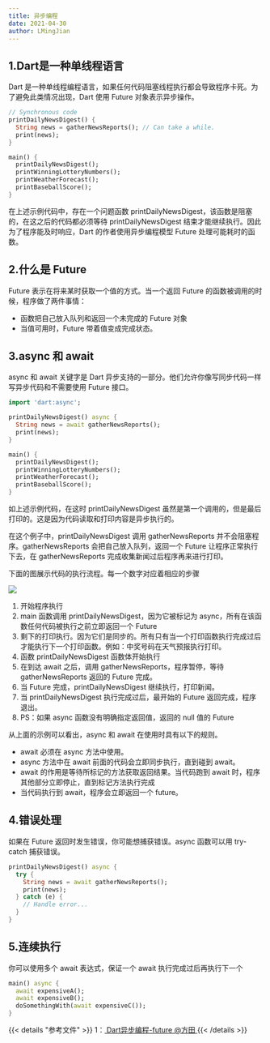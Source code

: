 ```yaml
---
title: 异步编程
date: 2021-04-30
author: LMingJian
---
```


## 1.Dart是一种单线程语言

Dart 是一种单线程编程语言，如果任何代码阻塞线程执行都会导致程序卡死。为了避免此类情况出现，Dart 使用 Future 对象表示异步操作。

```dart
// Synchronous code
printDailyNewsDigest() {
  String news = gatherNewsReports(); // Can take a while.
  print(news);
}

main() {
  printDailyNewsDigest();
  printWinningLotteryNumbers();
  printWeatherForecast();
  printBaseballScore();
}
```

在上述示例代码中，存在一个问题函数 printDailyNewsDigest，该函数是阻塞的，在这之后的代码都必须等待 printDailyNewsDigest 结束才能继续执行。因此为了程序能及时响应，Dart 的作者使用异步编程模型 Future 处理可能耗时的函数。

## 2.什么是 Future

Future 表示在将来某时获取一个值的方式。当一个返回 Future 的函数被调用的时候，程序做了两件事情：

- 函数把自己放入队列和返回一个未完成的 Future 对象
- 当值可用时，Future 带着值变成完成状态。

## 3.async 和 await

async 和 await 关键字是 Dart 异步支持的一部分。他们允许你像写同步代码一样写异步代码和不需要使用 Future 接口。

```dart
import 'dart:async';

printDailyNewsDigest() async {
  String news = await gatherNewsReports();
  print(news);
}

main() {
  printDailyNewsDigest();
  printWinningLotteryNumbers();
  printWeatherForecast();
  printBaseballScore();
}
```

如上述示例代码，在这时 printDailyNewsDigest 虽然是第一个调用的，但是最后打印的。这是因为代码读取和打印内容是异步执行的。

在这个例子中，printDailyNewsDigest 调用 gatherNewsReports 并不会阻塞程序。gatherNewsReports 会把自己放入队列，返回一个 Future 让程序正常执行下去，在 gatherNewsReports 完成收集新闻过后程序再来进行打印。

下面的图展示代码的执行流程。每一个数字对应着相应的步骤

![](/images/drawingbed/img/202204291909670.png)

1. 开始程序执行
2. main 函数调用 printDailyNewsDigest，因为它被标记为 async，所有在该函数任何代码被执行之前立即返回一个 Future
3. 剩下的打印执行。因为它们是同步的。所有只有当一个打印函数执行完成过后才能执行下一个打印函数。例如：中奖号码在天气预报执行打印。
4. 函数 printDailyNewsDigest 函数体开始执行
5. 在到达 await 之后，调用 gatherNewsReports，程序暂停，等待 gatherNewsReports 返回的 Future 完成。
6. 当 Future 完成，printDailyNewsDigest 继续执行，打印新闻。
7. 当 printDailyNewsDigest 执行完成过后，最开始的 Future 返回完成，程序退出。
8. PS：如果 async 函数没有明确指定返回值，返回的 null 值的 Future

从上面的示例可以看出，async 和 await 在使用时具有以下的规则。

- await 必须在 async 方法中使用。
- async 方法中在 await 前面的代码会立即同步执行，直到碰到 await。
- await 的作用是等待所标记的方法获取返回结果。当代码跑到 await 时，程序其他部分立即停止，直到标记方法执行完成
- 当代码执行到 await，程序会立即返回一个 future。

## 4.错误处理

如果在 Future 返回时发生错误，你可能想捕获错误。async 函数可以用 try-catch 捕获错误。

```dart
printDailyNewsDigest() async {
  try {
    String news = await gatherNewsReports();
    print(news);
  } catch (e) {
    // Handle error...
  }
}
```

## 5.连续执行

你可以使用多个 await 表达式，保证一个 await 执行完成过后再执行下一个

```dart
main() async {
  await expensiveA();
  await expensiveB();
  doSomethingWith(await expensiveC());
}
```

{{< details "参考文件" >}} 
1：[ Dart异步编程-future  @方田 ](https://www.cnblogs.com/hygblog/p/9078608.html)
{{< /details >}}